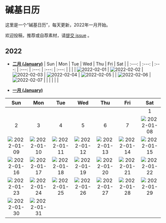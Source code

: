 # 碱基日历

这里是一个“碱基日历”，每天更新，2022年一月开始。

欢迎投稿，推荐或自荐素材，请[提交 issue](https://github.com/ShujiaHuang/biocalendar/issues) 。


## 2022
- [**二月 (January)**](docs/2022/2022-02.md)
|  Sun  |  Mon  |  Tue  |  Wed  |  Thu  |  Fri  |  Sat  |
| :---: | :---: | :---: | :---: | :---: | :---: | :---: |
|     |     | ![2022-02-01](https://static.fungenomics.com/images/2022/02/2022-02-01.png) | ![2022-02-02](https://static.fungenomics.com/images/2022/02/2022-02-02.png) | ![2022-02-03](https://static.fungenomics.com/images/2022/02/2022-02-03.png) | ![2022-02-04](https://static.fungenomics.com/images/2022/02/2022-02-04.png) |  ![2022-02-05](https://static.fungenomics.com/images/2022/02/2022-02-05.png)  |
| ![2022-02-06](https://static.fungenomics.com/images/2022/02/2022-02-06.png) | ![2022-02-07](https://static.fungenomics.com/images/2022/02/2022-02-07.png) |  |  |  |  |  |


- [**一月 (January)**](docs/2022/2022-01.md)

|  Sun  |  Mon  |  Tue  |  Wed  |  Thu  |  Fri  |  Sat  |
| :---: | :---: | :---: | :---: | :---: | :---: | :---: |
|     |     |     |     |     |     |  1  |
|  2  |  3  |  4  |  5  |  6  |  7  |![2022-01-08](https://static.fungenomics.com/images/2022/01/2022-01-08.png)|
| ![2022-01-09](https://static.fungenomics.com/images/2022/01/2022-01-09.png) | ![2022-01-10](https://static.fungenomics.com/images/2022/01/2022-01-10.png) | ![2022-01-11](https://static.fungenomics.com/images/2022/01/2022-01-11.png) | ![2022-01-12](https://static.fungenomics.com/images/2022/01/2022-01-12.png) | ![2022-01-13](https://static.fungenomics.com/images/2022/01/2022-01-13.png) | ![2022-01-14](https://static.fungenomics.com/images/2022/01/2022-01-14.png) |![2022-01-15](https://static.fungenomics.com/images/2022/01/2022-01-15.png)|
| ![2022-01-16](https://static.fungenomics.com/images/2022/01/2022-01-16.png) | ![2022-01-17](https://static.fungenomics.com/images/2022/01/2022-01-17.png) | ![2022-01-18](https://static.fungenomics.com/images/2022/01/2022-01-18.png) | ![2022-01-19](https://static.fungenomics.com/images/2022/01/2022-01-19.png) | ![2022-01-20](https://static.fungenomics.com/images/2022/01/2022-01-20.png) | ![2022-01-21](https://static.fungenomics.com/images/2022/01/2022-01-21.png) |![2022-01-22](https://static.fungenomics.com/images/2022/01/2022-01-22.png)|
| ![2022-01-23](https://static.fungenomics.com/images/2022/01/2022-01-23.png) | ![2022-01-24](https://static.fungenomics.com/images/2022/01/2022-01-24.png) | ![2022-01-25](https://static.fungenomics.com/images/2022/01/2022-01-25.png) | ![2022-01-26](https://static.fungenomics.com/images/2022/01/2022-01-26.png) | ![2022-01-27](https://static.fungenomics.com/images/2022/01/2022-01-27.png) | ![2022-01-28](https://static.fungenomics.com/images/2022/01/2022-01-28.png) |![2022-01-29](https://static.fungenomics.com/images/2022/01/2022-01-29.png)|
| ![2022-01-30](https://static.fungenomics.com/images/2022/01/2022-01-30.png) | ![2022-01-31](https://static.fungenomics.com/images/2022/02/2022-01-31.png) |  |  |  |  ||







